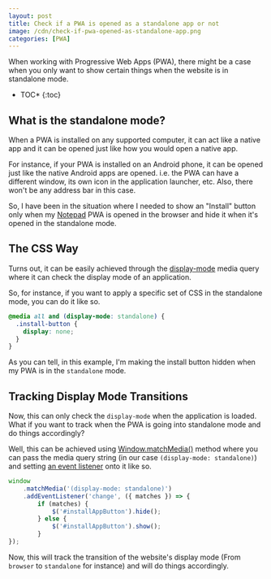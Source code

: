 ```yaml
---
layout: post
title: Check if a PWA is opened as a standalone app or not
image: /cdn/check-if-pwa-opened-as-standalone-app.png
categories: [PWA]
---
```


When working with Progressive Web Apps (PWA), there might be a case when you only want to show certain things when the website is in standalone mode.

* TOC*
{:toc}

## What is the standalone mode?

When a PWA is installed on any supported computer, it can act like a native app and it can be opened just like how you would open a native app.

For instance, if your PWA is installed on an Android phone, it can be opened just like the native Android apps are opened. i.e. the PWA can have a different window, its own icon in the application launcher, etc. Also, there won't be any address bar in this case.

So, I have been in the situation where I needed to show an "Install" button only when my [Notepad](https://notepad.js.org/) PWA is opened in the browser and hide it when it's opened in the standalone mode.

## The CSS Way

Turns out, it can be easily achieved through the [display-mode](https://developer.mozilla.org/en-US/docs/Web/CSS/@media/display-mode) media query where it can check the display mode of an application.

So, for instance, if you want to apply a specific set of CSS in the standalone mode, you can do it like so.

```css
@media all and (display-mode: standalone) {
  .install-button {
    display: none;
  }
}
```

As you can tell, in this example, I'm making the install button hidden when my PWA is in the `standalone` mode.

## Tracking Display Mode Transitions

Now, this can only check the `display-mode` when the application is loaded. What if you want to track when the PWA is going into standalone mode and do things accordingly?

Well, this can be achieved using [Window.matchMedia()](https://developer.mozilla.org/en-US/docs/Web/API/Window/matchMedia) method where you can pass the media query string (in our case `(display-mode: standalone)`) and setting [an event listener](https://developer.mozilla.org/en-US/docs/Web/API/EventTarget/addEventListener) onto it like so.

```js
window
    .matchMedia('(display-mode: standalone)')
    .addEventListener('change', ({ matches }) => {
        if (matches) {
            $('#installAppButton').hide();
        } else {
            $('#installAppButton').show();
        }
});
```

Now, this will track the transition of the website's display mode (From `browser` to `standalone` for instance) and will do things accordingly.